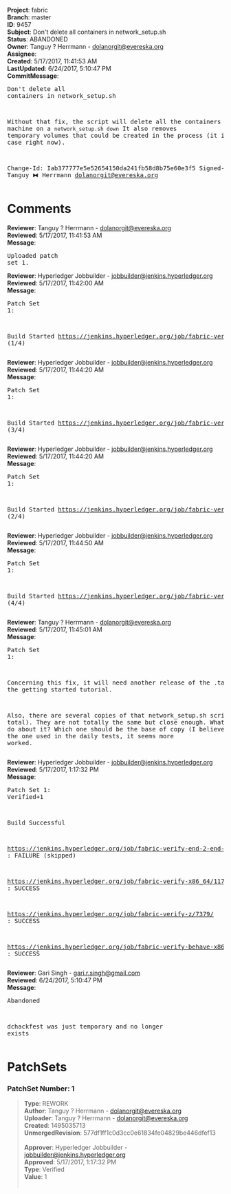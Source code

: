 <strong>Project</strong>: fabric<br><strong>Branch</strong>: master<br><strong>ID</strong>: 9457<br><strong>Subject</strong>: Don't delete all containers in network_setup.sh<br><strong>Status</strong>: ABANDONED<br><strong>Owner</strong>: Tanguy ? Herrmann - dolanorgit@evereska.org<br><strong>Assignee</strong>:<br><strong>Created</strong>: 5/17/2017, 11:41:53 AM<br><strong>LastUpdated</strong>: 6/24/2017, 5:10:47 PM<br><strong>CommitMessage</strong>:<br><pre>Don't delete all containers in network_setup.sh

Without that fix, the script will delete all the containers on your
machine on a `network_setup.sh down`
It also removes temporary volumes that could be created in the process
(it is not the case right now).

Change-Id: Iab377777e5e52654150da241fb58d8b75e60e3f5
Signed-off-by: Tanguy ⧓ Herrmann <dolanorgit@evereska.org>
</pre><h1>Comments</h1><strong>Reviewer</strong>: Tanguy ? Herrmann - dolanorgit@evereska.org<br><strong>Reviewed</strong>: 5/17/2017, 11:41:53 AM<br><strong>Message</strong>: <pre>Uploaded patch set 1.</pre><strong>Reviewer</strong>: Hyperledger Jobbuilder - jobbuilder@jenkins.hyperledger.org<br><strong>Reviewed</strong>: 5/17/2017, 11:42:00 AM<br><strong>Message</strong>: <pre>Patch Set 1:

Build Started https://jenkins.hyperledger.org/job/fabric-verify-z/7379/ (1/4)</pre><strong>Reviewer</strong>: Hyperledger Jobbuilder - jobbuilder@jenkins.hyperledger.org<br><strong>Reviewed</strong>: 5/17/2017, 11:44:20 AM<br><strong>Message</strong>: <pre>Patch Set 1:

Build Started https://jenkins.hyperledger.org/job/fabric-verify-x86_64/11727/ (3/4)</pre><strong>Reviewer</strong>: Hyperledger Jobbuilder - jobbuilder@jenkins.hyperledger.org<br><strong>Reviewed</strong>: 5/17/2017, 11:44:20 AM<br><strong>Message</strong>: <pre>Patch Set 1:

Build Started https://jenkins.hyperledger.org/job/fabric-verify-end-2-end-x86_64/3258/ (2/4)</pre><strong>Reviewer</strong>: Hyperledger Jobbuilder - jobbuilder@jenkins.hyperledger.org<br><strong>Reviewed</strong>: 5/17/2017, 11:44:50 AM<br><strong>Message</strong>: <pre>Patch Set 1:

Build Started https://jenkins.hyperledger.org/job/fabric-verify-behave-x86_64/5787/ (4/4)</pre><strong>Reviewer</strong>: Tanguy ? Herrmann - dolanorgit@evereska.org<br><strong>Reviewed</strong>: 5/17/2017, 11:45:01 AM<br><strong>Message</strong>: <pre>Patch Set 1:

Concerning this fix, it will need another release of the .tar.gz from the getting started tutorial.

Also, there are several copies of that network_setup.sh script (3 in total). They are not totally the same but close enough.
What should we do about it? Which one should be the base of copy (I believe it must be the one used in the daily tests, it seems more worked.</pre><strong>Reviewer</strong>: Hyperledger Jobbuilder - jobbuilder@jenkins.hyperledger.org<br><strong>Reviewed</strong>: 5/17/2017, 1:17:32 PM<br><strong>Message</strong>: <pre>Patch Set 1: Verified+1

Build Successful 

https://jenkins.hyperledger.org/job/fabric-verify-end-2-end-x86_64/3258/ : FAILURE (skipped)

https://jenkins.hyperledger.org/job/fabric-verify-x86_64/11727/ : SUCCESS

https://jenkins.hyperledger.org/job/fabric-verify-z/7379/ : SUCCESS

https://jenkins.hyperledger.org/job/fabric-verify-behave-x86_64/5787/ : SUCCESS</pre><strong>Reviewer</strong>: Gari Singh - gari.r.singh@gmail.com<br><strong>Reviewed</strong>: 6/24/2017, 5:10:47 PM<br><strong>Message</strong>: <pre>Abandoned

dchackfest was just temporary and no longer exists</pre><h1>PatchSets</h1><h3>PatchSet Number: 1</h3><blockquote><strong>Type</strong>: REWORK<br><strong>Author</strong>: Tanguy ? Herrmann - dolanorgit@evereska.org<br><strong>Uploader</strong>: Tanguy ? Herrmann - dolanorgit@evereska.org<br><strong>Created</strong>: 1495035713<br><strong>UnmergedRevision</strong>: 577df1ff1c0d3cc0e61834fe04829be446dfef13<br><br><strong>Approver</strong>: Hyperledger Jobbuilder - jobbuilder@jenkins.hyperledger.org<br><strong>Approved</strong>: 5/17/2017, 1:17:32 PM<br><strong>Type</strong>: Verified<br><strong>Value</strong>: 1<br><br></blockquote>